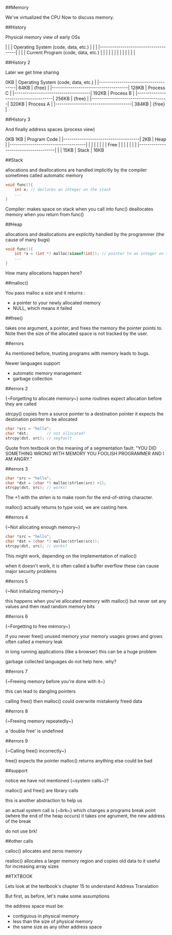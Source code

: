 ##Memory

We've virtualized the CPU
Now to discuss memory.


##History

Physical memory view of early OSs

|                                     |
| Operating System (code, data, etc.) |
|                                     |
|-------------------------------------|
|                                     |
| Current Program (code, data, etc.)  |
|                                     |
|                                     |
|                                     |
|                                     |
|                                     |
|                                     |


##History 2

Later we get time sharing

0KB     | Operating System (code, data, etc.) |
        |-------------------------------------|
64KB    |                {free}               |
        |-------------------------------------|
128KB   |              Process C              |
        |-------------------------------------|
192KB   |              Process B              |
        |-------------------------------------|
256KB   |                {free}               |
        |-------------------------------------|
320KB   |              Process A              |
        |-------------------------------------|
384KB   |                {free}               |


##History 3

And finally address spaces (process view)

0KB
1KB     |            Program Code             |
        |-------------------------------------|
2KB     |                Heap                 |
        |-------------------------------------|
        |                                     |
        |                                     |
        |                                     |
        |                Free                 |
        |                                     |
        |                                     |
        |                                     |
        |-------------------------------------|
        |                                     |
15KB    |                Stack                |
16KB


##Stack

allocations and deallocations are handled implicitly by the compiler
sometimes called automatic memory

```c
void func(){
    int x; // declares an integer on the stack
    ...
}
```

Compiler:
makes space on stack when you call into func()
deallocates memory when you return from func()


##Heap

allocations and deallocations are explicitly handled by the programmer
(the cause of many bugs)

```c
void func(){
    int *x = (int *) malloc(sizeof(int)); // pointer to an integer on the heap
    ...
}
```

How many allocations happen here?


##malloc()

You pass malloc a size and it returns :
- a pointer to your newly allocated memory
- NULL, which means it failed


##free()

takes one argument, a pointer, and frees the memory the pointer points to.
Note then the size of the allocated space is not tracked by the user.


##errors

As mentioned before, trusting programs with memory leads to bugs.

Newer languages support
- automatic memory management
- garbage collection


##errors 2

{~Forgetting to allocate memory~}
some routines expect allocation before they are called

strcpy() copies from a source pointer to a destination pointer
it expects the destination pointer to be allocated

```c
char *src = "hello";
char *dst;        // not allocated!
strcpy(dst, src); // segfault
```

Quote from textbook on the meaning of a segmentation fault:
"YOU DID SOMETHING WRONG WITH MEMORY YOU FOOLISH PROGRAMMER AND I AM ANGRY."


##errors 3

```c
char *src = "hello";
char *dst = (char *) malloc(strlen(src) +1);
strcpy(dst, src); // works!
```

The +1 with the strlen is to make room for the end-of-string character.

malloc() actually returns to type void, we are casting here.


##errors 4

{~Not allocating enough memory~}

```c
char *src = "hello";
char *dst = (char *) malloc(strlen(src));
strcpy(dst, src); // works?
```

This might work, depending on the implementation of malloc()

when it doesn't work, it is often called a buffer overflow
these can cause major security problems


##errors 5

{~Not initializing memory~}

this happens when you've allocated memory with malloc()
but never set any values and then read random memory bits


##errors 6

{~Forgetting to free memory~}

if you never free() unused memory your memory usages grows and grows
often called a memory leak

in long running applications (like a browser) this can be a huge problem

garbage collected languages do not help here. why?


##errors 7

{~Freeing memory before you're done with it~}

this can lead to dangling pointers

calling free() then malloc() could overwrite mistakenly freed data


##errors 8

{~Freeing memory repeatedly~}

a 'double free' is undefined


##errors 9

{~Calling free() incorrectly~}

free() expects the pointer malloc() returns
anything else could be bad


##support

notice we have not mentioned {~system calls~}?

malloc() and free() are library calls

this is another abstraction to help us

an actual system call is {~brk~} which changes a programs break point
(where the end of the heap occurs)
it takes one agrument, the new address of the break

do not use brk!


##other calls

calloc() allocates and zeros memory

realloc() allocates a larger memory region and copies old data to it
useful for increasing array sizes


##TXTBOOK

Lets look at the textbook's chapter 15 to understand
Address Translation

But first, as before, let's make some assumptions

the address space must be:
- contiguous in physical memory
- less than the size of physical memory
- the same size as any other address space

